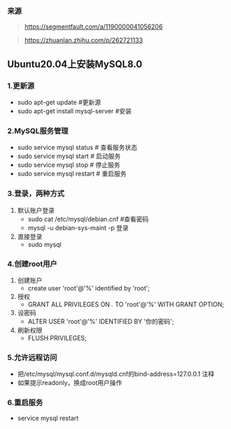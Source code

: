 ###
### 来源
> https://segmentfault.com/a/1190000041056206

> https://zhuanlan.zhihu.com/p/262721133

## Ubuntu20.04上安装MySQL8.0

### 1.更新源
- sudo apt-get update  #更新源
- sudo apt-get install mysql-server #安装

### 2.MySQL服务管理
- sudo service mysql status # 查看服务状态
- sudo service mysql start # 启动服务
- sudo service mysql stop # 停止服务
- sudo service mysql restart # 重启服务

### 3.登录，两种方式
1. 默认账户登录 
   - sudo cat /etc/mysql/debian.cnf #查看密码
   - mysql -u debian-sys-maint -p   登录
2. 直接登录
   - sudo mysql

### 4.创建root用户
1. 创建账户
   - create user 'root'@'%' identified by 'root';
2. 授权
   - GRANT ALL PRIVILEGES ON *.* TO 'root'@'%' WITH GRANT OPTION;
3. 设密码
   - ALTER USER 'root'@'%' IDENTIFIED BY '你的密码';
4. 刷新权限
   - FLUSH PRIVILEGES;

### 5.允许远程访问
- 把/etc/mysql/mysql.conf.d/mysqld.cnf的bind-address=127.0.0.1 注释
- 如果提示readonly，换成root用户操作

### 6.重启服务
- service mysql restart